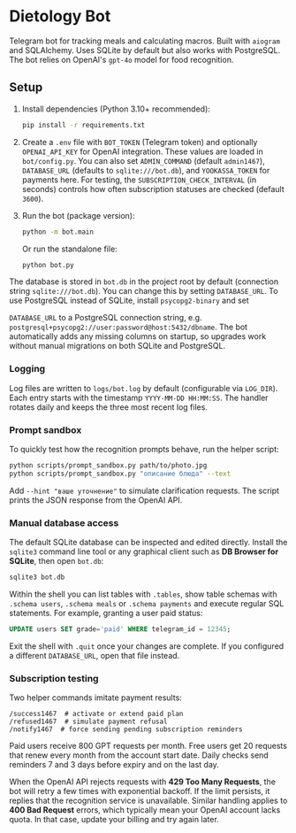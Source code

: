 # Dietology Bot

Telegram bot for tracking meals and calculating macros. Built with `aiogram` and SQLAlchemy. Uses SQLite by default but also works with PostgreSQL.
The bot relies on OpenAI's `gpt-4o` model for food recognition.

## Setup

1. Install dependencies (Python 3.10+ recommended):
   ```bash
   pip install -r requirements.txt
   ```
2. Create a `.env` file with `BOT_TOKEN` (Telegram token) and optionally
   `OPENAI_API_KEY` for OpenAI integration. These values are loaded in
   `bot/config.py`. You can also set `ADMIN_COMMAND` (default `admin1467`),
   `DATABASE_URL` (defaults to `sqlite:///bot.db`), and `YOOKASSA_TOKEN` for payments here. For testing, the
   `SUBSCRIPTION_CHECK_INTERVAL` (in seconds) controls how often subscription
   statuses are checked (default `3600`).

3. Run the bot (package version):
   ```bash
   python -m bot.main
   ```
   Or run the standalone file:
   ```bash
   python bot.py
   ```

The database is stored in `bot.db` in the project root by default (connection
string `sqlite:///bot.db`). You can change this by setting `DATABASE_URL`.
To use PostgreSQL instead of SQLite, install `psycopg2-binary` and set

`DATABASE_URL` to a PostgreSQL connection string, e.g.
`postgresql+psycopg2://user:password@host:5432/dbname`.
The bot automatically adds any missing columns on startup,
so upgrades work without manual migrations on both SQLite and PostgreSQL.


### Logging

Log files are written to `logs/bot.log` by default (configurable via `LOG_DIR`).
Each entry starts with the timestamp `YYYY-MM-DD HH:MM:SS`. The handler rotates
daily and keeps the three most recent log files.

### Prompt sandbox

To quickly test how the recognition prompts behave, run the helper script:

```bash
python scripts/prompt_sandbox.py path/to/photo.jpg
python scripts/prompt_sandbox.py "описание блюда" --text
```

Add `--hint "ваше уточнение"` to simulate clarification requests. The script
prints the JSON response from the OpenAI API.

### Manual database access

The default SQLite database can be inspected and edited directly. Install the
`sqlite3` command line tool or any graphical client such as **DB Browser for
SQLite**, then open `bot.db`:

```bash
sqlite3 bot.db
```

Within the shell you can list tables with `.tables`, show table schemas with
`.schema users`, `.schema meals` or `.schema payments` and execute regular SQL
statements. For example, granting a user paid status:

```sql
UPDATE users SET grade='paid' WHERE telegram_id = 12345;
```

Exit the shell with `.quit` once your changes are complete. If you configured a
different `DATABASE_URL`, open that file instead.

### Subscription testing

Two helper commands imitate payment results:

```
/success1467  # activate or extend paid plan
/refused1467  # simulate payment refusal
/notify1467  # force sending pending subscription reminders
```

Paid users receive 800 GPT requests per month. Free users get 20 requests that renew every month from the account start date. Daily checks send reminders 7 and 3 days before expiry and on the last day.

When the OpenAI API rejects requests with **429 Too Many Requests**, the bot will retry a few times with exponential backoff. If the limit persists, it replies that the recognition service is unavailable. Similar handling applies to **400 Bad Request** errors, which typically mean your OpenAI account lacks quota. In that case, update your billing and try again later.
